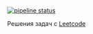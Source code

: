 [![pipeline status](https://gitlab.com/dmitrypich/leetcode/badges/master/pipeline.svg)](https://gitlab.com/dmitrypich/leetcode/commits/master)

Решения задач с [Leetcode](https://leetcode.com)